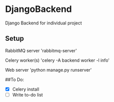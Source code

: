 # DjangoBackend
Django Backend for individual project

## Setup

RabbitMQ server
'rabbitmq-server'

Celery worker(s)
'celery -A backend worker -l info'

Web server
'python manage.py runserver'

##To Do:
- [X] Celery install
- [ ] Write to-do list